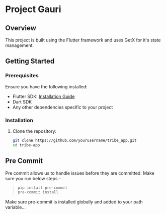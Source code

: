 # Project Gauri

## Overview
This project is built using the Flutter framework and uses GetX for it's state management.

## Getting Started

### Prerequisites
Ensure you have the following installed:
- Flutter SDK: [Installation Guide](https://flutter.dev/docs/get-started/install)
- Dart SDK
- Any other dependencies specific to your project

### Installation
1. Clone the repository:
   ```bash
   git clone https://github.com/yourusername/tribe_app.git
   cd tribe-app

## Pre Commit
Pre commit allows us to handle issues before they are committed.
Make sure you run below steps -
> ```sh
> pip install pre-commit
> pre-commit install
> ```
Make sure pre-commit is installed globally and added to your path variable...
